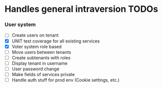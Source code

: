# Handles general intraversion TODOs

### User system

- [ ] Create users on tenant
- [x] UNIT test coverage for all existing services
- [x] Voter system role based
- [ ] Move users between tenants
- [ ] Create subtenants with roles
- [ ] Display tenant in username
- [ ] User password change
- [ ] Make fields of services private
- [ ] Handle auth stuff for prod env (Cookie settings, etc.)